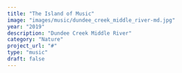 ```yaml
---
title: "The Island of Music"
image: "images/music/dundee_creek_middle_river-md.jpg"
year: "2019"
description: "Dundee Creek Middle River"
category: "Nature"
project_url: "#"
type: "music"
draft: false
---
```

